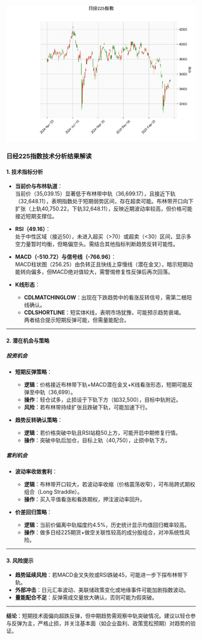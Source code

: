 ![图](N225.png)



### 日经225指数技术分析结果解读

#### 1. 技术指标分析
- **当前价与布林轨道**：  
  当前价（35,039.15）显著低于布林带中轨（36,699.17），且接近下轨（32,648.11），表明指数处于短期弱势区间，存在超卖可能。布林带开口向下扩张（上轨40,750.22，下轨32,648.11），反映近期波动率较高，但价格可能接近短期支撑位。

- **RSI（49.16）**：  
  处于中性区域（接近50），未进入超买（>70）或超卖（<30）区间，显示多空力量暂时均衡，但略偏空头。需结合其他指标判断趋势反转可能性。

- **MACD（-510.72）与信号线（-766.96）**：  
  MACD柱状图（256.25）由负转正且快线上穿慢线（潜在金叉），暗示短期动能转向偏多，但MACD绝对值较大，需警惕修复性反弹后再次回落。

- **K线形态**：  
  - **CDLMATCHINGLOW**：出现在下跌趋势中的看涨反转信号，需第二根阳线确认。  
  - **CDLSHORTLINE**：短实体K线，表明市场犹豫，可能预示趋势衰竭。  
  两者结合提示短期反弹可能，但需量能配合。

---

#### 2. 潜在机会与策略

##### **投资机会**
- **短期反弹策略**：  
  - **逻辑**：价格接近布林带下轨+MACD潜在金叉+K线看涨形态，短期可能反弹至中轨（36,699）。  
  - **操作**：轻仓试多，止损设于下轨下方（如32,500），目标中轨附近。  
  - **风险**：若布林带持续扩张且跌破下轨，可能加速下行。

- **趋势反转确认策略**：  
  - **逻辑**：若价格突破中轨且RSI站稳50上方，可能开启中期修复行情。  
  - **操作**：突破中轨后加仓，目标上轨（40,750），止损中轨下方。

##### **套利机会**
- **波动率收敛套利**：  
  - **逻辑**：布林带开口较大，若波动率收缩（价格震荡收窄），可布局跨式期权组合（Long Straddle）。  
  - **操作**：买入平值看涨和看跌期权，押注波动率回升。  

- **价差回归策略**：  
  - **逻辑**：当前价偏离中轨幅度约4.5%，历史统计显示均值回归概率较高。  
  - **操作**：做多日经225期货+做空关联性较高的成分股组合，对冲系统性风险。

---

#### 3. 风险提示
- **趋势延续风险**：若MACD金叉失败或RSI跌破45，可能进一步下探布林带下轨。  
- **外部冲击**：日元汇率波动、美联储政策变化或地缘事件可能加剧指数波动。  
- **量能配合不足**：反弹需成交量放大确认，否则可能为假突破。

---

**结论**：短期技术面偏向超跌反弹，但中期趋势需观察中轨突破情况。建议以轻仓参与反弹为主，严格止损，并关注基本面（如企业盈利、政策宽松预期）对趋势的验证。